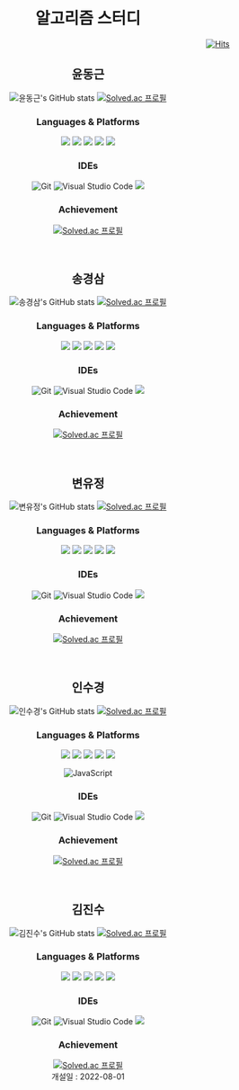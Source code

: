 <h1 align="center">알고리즘 스터디</h1>
<div align="right">

[![Hits](https://hits.seeyoufarm.com/api/count/incr/badge.svg?url=https%3A%2F%2Fgithub.com%2FYoonDongGeun%2Falgorithm_study&count_bg=%23CBA0F3&title_bg=%23BF7AEB&icon=&icon_color=%23E7E7E7&title=%EB%B0%A9%EB%AC%B8%EC%9E%90+%EC%88%98&edge_flat=false)](https://hits.seeyoufarm.com)
</div>

<div align="between">
 <h2 align="center"> 윤동근 </h2>
 <div align="center">
  
 ![윤동근's GitHub stats](https://github-readme-stats.vercel.app/api?username=YoonDongGeun&show_icons=true&theme=radical) [![Solved.ac 프로필](http://mazassumnida.wtf/api/v2/generate_badge?boj=ehdrmsdl9999)](https://solved.ac/ehdrmsdl9999)
  
  
</div>

 </div>
<div align="center">
 <h3>Languages & Platforms </h3>
  <img src="https://img.shields.io/badge/Python-3776AB?style=for-the-badge&logo=Python&logoColor=white">
  <img src="https://img.shields.io/badge/c++-00599C?style=for-the-badge&logo=c%2B%2B&logoColor=white">
  <img src="https://img.shields.io/badge/css-1572B6?style=for-the-badge&logo=css3&logoColor=white"> 
  <img src="https://img.shields.io/badge/html5-E34F26?style=for-the-badge&logo=html5&logoColor=white">
  <img src="https://img.shields.io/badge/django-092E20?style=for-the-badge&logo=django&logoColor=white">
 <div>
 <h3>IDEs</h3>
  </div>
 
 ![Git](https://img.shields.io/badge/Git-F05032.svg?&style=for-the-badge&logo=Git&logoColor=white)
 ![Visual Studio Code](https://img.shields.io/badge/Visual%20Studio%20Code-007ACC.svg?&style=for-the-badge&logo=Visual%20Studio%20Code&logoColor=white)
 <img src="https://img.shields.io/badge/Visual Studio-5C2D91?style=for-the-badge&logo=VisualStudio&logoColor=white">
  <div>
 <h3>Achievement</h3>
  </div>
 
  [![Solved.ac 프로필](http://mazassumnida.wtf/api/mini/generate_badge?boj=ehdrmsdl9999)](https://solved.ac/ehdrmsdl9999)
 
</div>
<br>
<h2 align="center"> 송경삼 </h2>
 <div align="center">
 
![송경삼's GitHub stats](https://github-readme-stats.vercel.app/api?username=GyeongSam&show_icons=true&theme=radical) [![Solved.ac 프로필](http://mazassumnida.wtf/api/v2/generate_badge?boj=rud7tka)](https://solved.ac/rud7tka)
  
 
</div>
<div align="center">
  <h3>Languages & Platforms </h3>
  <img src="https://img.shields.io/badge/Python-3776AB?style=for-the-badge&logo=Python&logoColor=white">
  <img src="https://img.shields.io/badge/c++-00599C?style=for-the-badge&logo=c%2B%2B&logoColor=white">
  <img src="https://img.shields.io/badge/css-1572B6?style=for-the-badge&logo=css3&logoColor=white"> 
  <img src="https://img.shields.io/badge/html5-E34F26?style=for-the-badge&logo=html5&logoColor=white">
  <img src="https://img.shields.io/badge/django-092E20?style=for-the-badge&logo=django&logoColor=white">
 <div>
 <h3>IDEs</h3>
  </div>
 
 ![Git](https://img.shields.io/badge/Git-F05032.svg?&style=for-the-badge&logo=Git&logoColor=white)
 ![Visual Studio Code](https://img.shields.io/badge/Visual%20Studio%20Code-007ACC.svg?&style=for-the-badge&logo=Visual%20Studio%20Code&logoColor=white)
 <img src="https://img.shields.io/badge/Visual Studio-5C2D91?style=for-the-badge&logo=VisualStudio&logoColor=white">
  <div>
 <h3>Achievement</h3>
  </div>
 
 [![Solved.ac 프로필](http://mazassumnida.wtf/api/mini/generate_badge?boj=rud7tka)](https://solved.ac/rud7tka)
 
</div>
<br>
<h2 align="center"> 변유정 </h2>
 <div align="center">
 
![변유정's GitHub stats](https://github-readme-stats.vercel.app/api?username=SPIDEY965&show_icons=true&theme=radical) [![Solved.ac 프로필](http://mazassumnida.wtf/api/v2/generate_badge?boj=dpdpgh555)](https://solved.ac/dpdpgh555)
 
</div>
<div align="center">
  <h3>Languages & Platforms </h3>
  <img src="https://img.shields.io/badge/Python-3776AB?style=for-the-badge&logo=Python&logoColor=white">
  <img src="https://img.shields.io/badge/c++-00599C?style=for-the-badge&logo=c%2B%2B&logoColor=white">
  <img src="https://img.shields.io/badge/css-1572B6?style=for-the-badge&logo=css3&logoColor=white"> 
  <img src="https://img.shields.io/badge/html5-E34F26?style=for-the-badge&logo=html5&logoColor=white">
  <img src="https://img.shields.io/badge/django-092E20?style=for-the-badge&logo=django&logoColor=white">
 <div>
 <h3>IDEs</h3>
  </div>
 
 ![Git](https://img.shields.io/badge/Git-F05032.svg?&style=for-the-badge&logo=Git&logoColor=white)
 ![Visual Studio Code](https://img.shields.io/badge/Visual%20Studio%20Code-007ACC.svg?&style=for-the-badge&logo=Visual%20Studio%20Code&logoColor=white)
 <img src="https://img.shields.io/badge/Visual Studio-5C2D91?style=for-the-badge&logo=VisualStudio&logoColor=white">
  <div>
 <h3>Achievement</h3>
  </div>
 
 [![Solved.ac 프로필](http://mazassumnida.wtf/api/mini/generate_badge?boj=dpdpgh555)](https://solved.ac/dpdpgh555)
 
</div>
<br>
<h2 align="center"> 인수경 </h2>
 <div align="center">
 

![인수경's GitHub stats](https://github-readme-stats.vercel.app/api?username=SuGyoungIn&show_icons=true&theme=radical) [![Solved.ac 프로필](http://mazassumnida.wtf/api/v2/generate_badge?boj=isks2)](https://solved.ac/isks2)
 </div>

<div align="center">
  <h3>Languages & Platforms </h3>
  <img src="https://img.shields.io/badge/Python-3776AB?style=for-the-badge&logo=Python&logoColor=white">
  <img src="https://img.shields.io/badge/c++-00599C?style=for-the-badge&logo=c%2B%2B&logoColor=white">
  <img src="https://img.shields.io/badge/css-1572B6?style=for-the-badge&logo=css3&logoColor=white"> 
  <img src="https://img.shields.io/badge/html5-E34F26?style=for-the-badge&logo=html5&logoColor=white">
  <img src="https://img.shields.io/badge/django-092E20?style=for-the-badge&logo=django&logoColor=white">
 
  ![JavaScript](https://img.shields.io/badge/JavaScript-F7DF1E.svg?&style=for-the-badge&logo=JavaScript&logoColor=white)
 <div>
 <h3>IDEs</h3>
  </div>
 
 ![Git](https://img.shields.io/badge/Git-F05032.svg?&style=for-the-badge&logo=Git&logoColor=white)
 ![Visual Studio Code](https://img.shields.io/badge/Visual%20Studio%20Code-007ACC.svg?&style=for-the-badge&logo=Visual%20Studio%20Code&logoColor=white)
 <img src="https://img.shields.io/badge/Visual Studio-5C2D91?style=for-the-badge&logo=VisualStudio&logoColor=white">
  <div>
 <h3>Achievement</h3>
  </div>
 
 [![Solved.ac 프로필](http://mazassumnida.wtf/api/mini/generate_badge?boj=isks2)](https://solved.ac/isks2)
</div>

</div>
<br>
<h2 align="center"> 김진수 </h2>
 <div align="center">
 
![김진수's GitHub stats](https://github-readme-stats.vercel.app/api?username=Seori15&show_icons=true&theme=radical) [![Solved.ac 프로필](http://mazassumnida.wtf/api/v2/generate_badge?boj=dpdpgh555)](https://solved.ac/dpdpgh555)
 
</div>
<div align="center">
  <h3>Languages & Platforms </h3>
  <img src="https://img.shields.io/badge/Python-3776AB?style=for-the-badge&logo=Python&logoColor=white">
  <img src="https://img.shields.io/badge/c++-00599C?style=for-the-badge&logo=c%2B%2B&logoColor=white">
  <img src="https://img.shields.io/badge/css-1572B6?style=for-the-badge&logo=css3&logoColor=white"> 
  <img src="https://img.shields.io/badge/html5-E34F26?style=for-the-badge&logo=html5&logoColor=white">
  <img src="https://img.shields.io/badge/django-092E20?style=for-the-badge&logo=django&logoColor=white">
 <div>
 <h3>IDEs</h3>
  </div>
 
 ![Git](https://img.shields.io/badge/Git-F05032.svg?&style=for-the-badge&logo=Git&logoColor=white)
 ![Visual Studio Code](https://img.shields.io/badge/Visual%20Studio%20Code-007ACC.svg?&style=for-the-badge&logo=Visual%20Studio%20Code&logoColor=white)
 <img src="https://img.shields.io/badge/Visual Studio-5C2D91?style=for-the-badge&logo=VisualStudio&logoColor=white">
  <div>
 <h3>Achievement</h3>
  </div>
 
 [![Solved.ac 프로필](http://mazassumnida.wtf/api/mini/generate_badge?boj=dpdpgh555)](https://solved.ac/dpdpgh555)
<br>
개설일 : 2022-08-01


